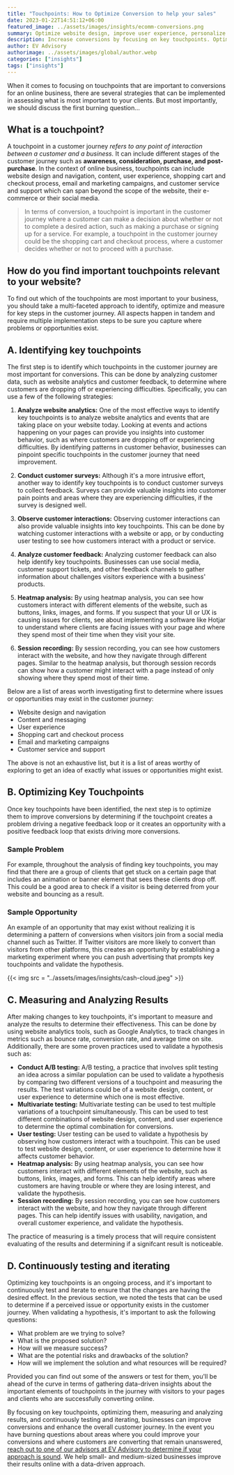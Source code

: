 ```yaml
---
title: "Touchpoints: How to Optimize Conversion to help your sales"
date: 2023-01-22T14:51:12+06:00
featured_image: ../assets/images/insights/ecomm-conversions.png
summary: Optimize website design, improve user experience, personalize marketing and analyze data to boost conversions. Focus on key touchpoints for best results.
description: Increase conversions by focusing on key touchpoints. Optimize website design, improve user experience, and personalize marketing efforts. Utilize A/B testing and analyze data to fine-tune your strategy and boost conversions.
author: EV Advisory
authorimage: ../assets/images/global/author.webp
categories: ["insights"]
tags: ["insights"]
---
```


When it comes to focusing on touchpoints that are important to conversions for an online business, there are several strategies that can be implemented in assessing what is most important to your clients. But most importantly, we should discuss the first burning question...  

## What is a touchpoint?   

A touchpoint in a customer journey *refers to any point of interaction between a customer and a business.* It can include different stages of the customer journey such as **awareness, consideration, purchase, and post-purchase**. In the context of online business, touchpoints can include website design and navigation, content, user experience, shopping cart and checkout process, email and marketing campaigns, and customer service and support which can span beyond the scope of the website, their e-commerce or their social media.  

> In terms of conversion, a touchpoint is important in the customer journey where a customer can make a decision about whether or not to complete a desired action, such as making a purchase or signing up for a service. For example, a touchpoint in the customer journey could be the shopping cart and checkout process, where a customer decides whether or not to proceed with a purchase.  

## How do you find important touchpoints relevant to your website?  
To find out which of the touchpoints are most important to your business, you should take a multi-faceted approach to identify, optimize and measure for key steps in the customer journey. All aspects happen in tandem and require multiple implementation steps to be sure you capture where problems or opportunities exist.  

## A. Identifying key touchpoints  

The first step is to identify which touchpoints in the customer journey are most important for conversions. This can be done by analyzing customer data, such as website analytics and customer feedback, to determine where customers are dropping off or experiencing difficulties. Specifically, you can use a few of the following strategies:  

1. **Analyze website analytics:** One of the most effective ways to identify key touchpoints is to analyze website analytics and events that are taking place on your website today. Looking at events and actions happening on your pages can provide you insights into customer behavior, such as where customers are dropping off or experiencing difficulties. By identifying patterns in customer behavior, businesses can pinpoint specific touchpoints in the customer journey that need improvement.  

2. **Conduct customer surveys:** Although it's a more intrusive effort, another way to identify key touchpoints is to conduct customer surveys to collect feedback. Surveys can provide valuable insights into customer pain points and areas where they are experiencing difficulties, if the survey is designed well.   

3. **Observe customer interactions:** Observing customer interactions can also provide valuable insights into key touchpoints. This can be done by watching customer interactions with a website or app, or by conducting user testing to see how customers interact with a product or service.  

4. **Analyze customer feedback:** Analyzing customer feedback can also help identify key touchpoints. Businesses can use social media, customer support tickets, and other feedback channels to gather information about challenges visitors experience with a business' products.  

5. **Heatmap analysis:** By using heatmap analysis, you can see how customers interact with different elements of the website, such as buttons, links, images, and forms. If you suspect that your UI or UX is causing issues for clients, see about implementing a software like Hotjar to understand where clients are facing issues with your page and where they spend most of their time when they visit your site.   

6. **Session recording:** By session recording, you can see how customers interact with the website, and how they navigate through different pages. Similar to the heatmap analysis, but thorough session records can show how a customer might interact with a page instead of only showing where they spend most of their time.    

Below are a list of areas worth investigating first to determine where issues or opportunities may exist in the customer journey:  

- Website design and navigation  
- Content and messaging  
- User experience   
- Shopping cart and checkout process  
- Email and marketing campaigns  
- Customer service and support   

The above is not an exhaustive list, but it is a list of areas worthy of exploring to get an idea of exactly what issues or opportunities might exist.  

## B. Optimizing Key Touchpoints   
Once key touchpoints have been identified, the next step is to optimize them to improve conversions by determining if the touchpoint creates a problem driving a negative feedback loop or it creates an opportunity with a positive feedback loop that exists driving more conversions.   

### Sample Problem  
For example, throughout the analysis of finding key touchpoints, you may find that there are a group of clients that get stuck on a certain page that includes an animation or banner element that sees these clients drop off. This could be a good area to check if a visitor is being deterred from your website and bouncing as a result.  

### Sample Opportunity  
An example of an opportunity that may exist without realizing it is determining a pattern of conversions when visitors join from a social media channel such as Twitter. If Twitter visitors are more likely to convert than visitors from other platforms, this creates an opportunity by establishing a marketing experiment where you can push advertising that prompts key touchpoints and validate the hypothesis.  


{{< img src = "../assets/images/insights/cash-cloud.jpeg" >}}
## C. Measuring and Analyzing Results   
After making changes to key touchpoints, it's important to measure and analyze the results to determine their effectiveness. This can be done by using website analytics tools, such as Google Analytics, to track changes in metrics such as bounce rate, conversion rate, and average time on site. Additionally, there are some proven practices used to validate a hypothesis such as:  

- **Conduct A/B testing:** A/B testing, a practice that involves split testing an idea across a similar population can be used to validate a hypothesis by comparing two different versions of a touchpoint and measuring the results. The test variations could be of a website design, content, or user experience to determine which one is most effective.  
- **Multivariate testing:** Multivariate testing can be used to test multiple variations of a touchpoint simultaneously. This can be used to test different combinations of website design, content, and user experience to determine the optimal combination for conversions.  
- **User testing:** User testing can be used to validate a hypothesis by observing how customers interact with a touchpoint. This can be used to test website design, content, or user experience to determine how it affects customer behavior.  
- **Heatmap analysis:** By using heatmap analysis, you can see how customers interact with different elements of the website, such as buttons, links, images, and forms. This can help identify areas where customers are having trouble or where they are losing interest, and validate the hypothesis.  
- **Session recording:** By session recording, you can see how customers interact with the website, and how they navigate through different pages. This can help identify issues with usability, navigation, and overall customer experience, and validate the hypothesis.   

The practice of measuring is a timely process that will require consistent evaluating of the results and determining if a signifcant result is noticeable.  

## D. Continuously testing and iterating   
Optimizing key touchpoints is an ongoing process, and it's important to continuously test and iterate to ensure that the changes are having the desired effect. In the previous section, we noted the tests that can be used to determine if a perceived issue or opportunity exists in the customer journey. When validating a hypothesis, it's important to ask the following questions:  

- What problem are we trying to solve?  
- What is the proposed solution?  
- How will we measure success?  
- What are the potential risks and drawbacks of the solution?  
- How will we implement the solution and what resources will be required?  

Provided you can find out some of the answers or test for them, you'll be ahead of the curve in terms of gathering data-driven insights about the important elements of touchpoints in the journey with visitors to your pages and clients who are successfully converting online.   


By focusing on key touchpoints, optimizing them, measuring and analyzing results, and continuously testing and iterating, businesses can improve conversions and enhance the overall customer journey. In the event you have burning questions about areas where you could improve your conversions and where customers are converting that remain unanswered, [reach out to one of our advisors at EV Advisory to determine if your approach is sound](/contact). We help small- and medium-sized businesses improve their results online with a data-driven approach.   
